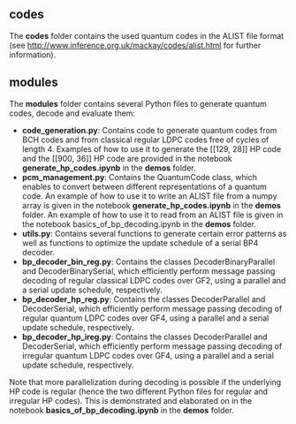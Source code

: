 ## codes

The **codes** folder contains the used quantum codes in the ALIST file format (see http://www.inference.org.uk/mackay/codes/alist.html for further information).

## modules

The **modules** folder contains several Python files to generate quantum codes, decode and evaluate them:
- **code_generation.py**: Contains code to generate quantum codes from BCH codes and from classical regular LDPC codes free of cycles of length 4. Examples of how to 
use it to generate the [[129, 28]] HP code and the [[900, 36]] HP code are provided in the notebook **generate_hp_codes.ipynb** in the **demos** folder.
- **pcm_management.py**: Contains the QuantumCode class, which enables to convert between different representations of a quantum code. An example of how to use it to 
write an ALIST file from a numpy array is given in the notebook **generate_hp_codes.ipynb** in the **demos** folder. An example of how to use it to read from an 
ALIST file is given in the notebook basics_of_bp_decoding.ipynb in the **demos** folder.
- **utils.py**: Contains several functions to generate certain error patterns as well as functions to optimize the update schedule of a serial BP4 decoder.
- **bp_decoder_bin_reg.py**: Contains the classes DecoderBinaryParallel and DecoderBinarySerial, which efficiently perform message passing decoding of regular classical
LDPC codes over GF2, using a parallel and a serial update schedule, respectively.
- **bp_decoder_hp_reg.py**: Contains the classes DecoderParallel and DecoderSerial, which efficiently perform message passing decoding of regular quantum
LDPC codes over GF4, using a parallel and a serial update schedule, respectively.
- **bp_decoder_hp_ireg.py**: Contains the classes DecoderParallel and DecoderSerial, which efficiently perform message passing decoding of irregular quantum
LDPC codes over GF4, using a parallel and a serial update schedule, respectively.

Note that more parallelization during decoding is possible if the underlying HP code is regular (hence the two different Python files for regular and irregular HP codes).
This is demonstrated and elaborated on in the notebook **basics_of_bp_decoding.ipynb** in the **demos** folder.

